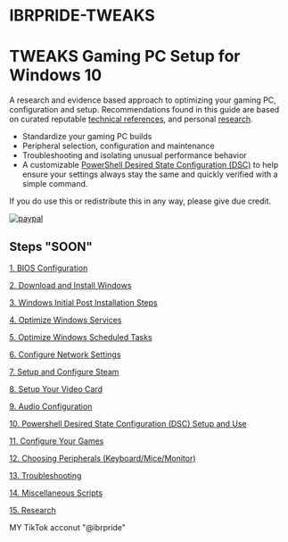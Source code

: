 # IBRPRIDE-TWEAKS
# TWEAKS Gaming PC Setup for Windows 10
A research and evidence based approach to optimizing your gaming PC, configuration and setup. Recommendations found in this guide are based on curated reputable [technical references](CONTENT/TECHNICAL%20REFERENCES/), and personal [research](CONTENT/RESEARCH/README.md).

 * Standardize your gaming PC builds
 * Peripheral selection, configuration and maintenance
 * Troubleshooting and isolating unusual performance behavior
 * A customizable [PowerShell Desired State Configuration (DSC)](CONTENT/DOCS/PSDSC/README.md) to help ensure your settings always stay the same and quickly verified with a simple command.

If you do use this or redistribute this in any way, please give due credit.

[![paypal](https://www.paypalobjects.com/en_US/i/btn/btn_donate_SM.gif)](https://paypal.me/1brpride?country.x=SA&locale.x=ar_EG)

## Steps "SOON"
[1. BIOS Configuration](CONTENT/DOCS/BIOS/README.md)

[2. Download and Install Windows](CONTENT/DOCS/INSTALLWIN/README.md)

[3. Windows Initial Post Installation Steps](CONTENT/DOCS/POSTINSTALL/README.md)

[4. Optimize Windows Services](CONTENT/DOCS/SERVICES/README.md)

[5. Optimize Windows Scheduled Tasks](CONTENT/DOCS/SCHEDULEDTASKS/README.md)

[6. Configure Network Settings](CONTENT/DOCS/NETWORK/README.md)

[7. Setup and Configure Steam](CONTENT/DOCS/STEAM/README.md)

[8. Setup Your Video Card](CONTENT/DOCS/VIDEOCARD/README.md)

[9. Audio Configuration](CONTENT/DOCS/AUDIO/README.md)

[10. Powershell Desired State Configuration (DSC) Setup and Use](CONTENT/DOCS/PSDSC/README.md)

[11. Configure Your Games](CONTENT/DOCS/GAMECONFIGS/README.md)

[12. Choosing Peripherals (Keyboard/Mice/Monitor)](CONTENT/DOCS/PERIPHERALS/README.md)

[13. Troubleshooting](CONTENT/TROUBLESHOOTING/README.md)

[14. Miscellaneous Scripts](CONTENT/SCRIPTS/README.md)

[15. Research](CONTENT/RESEARCH/README.md)

MY TikTok acconut "@ibrpride"
